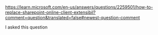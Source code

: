 
https://learn.microsoft.com/en-us/answers/questions/2259501/how-to-replace-sharepoint-online-client-extensibil?comment=question&translated=false#newest-question-comment

I asked this question